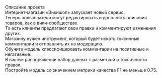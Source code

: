 Описание проекта <br>
Интернет-магазин «Викишоп» запускает новый сервис.<br>
Теперь пользователи могут редактировать и дополнять описания товаров, как в вики-сообществах.<br> 
То есть клиенты предлагают свои правки и комментируют изменения других.<br> 
Магазину нужен инструмент, который будет искать токсичные комментарии и отправлять их на модерацию. <br>
Обучите модель классифицировать комментарии на позитивные и негативные.<br> 
В вашем распоряжении набор данных с разметкой о токсичности правок.<br>
Постройте модель со значением метрики качества F1 не меньше 0.75. 